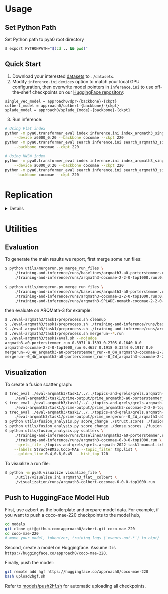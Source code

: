 # Usage

## Set Python Path
Set Python path to pya0 root directory
```sh
$ export PYTHONPATH="$(cd .. && pwd)"
```

## Quick Start
1. Download your interested [datasets](https://vault.cs.uwaterloo.ca/s/RTJ27g9Ek2kanRe) to `./datasets`.
2. Modify `inference.ini` `devices` option to match your local GPU configuration,
then overwrite model pointers in `inference.ini` to use off-the-shelf checkpoints on our [HuggingFace repository](https://huggingface.co/approach0):
```
single_vec_model = approach0/dpr-{backbone}-{ckpt}
colbert_model = approach0/colbert-{backbone}-{ckpt}
splade_model = approach0/splade_{mode}-{backbone}-{ckpt}
```
3. Run inference:
```sh
# Using Flat index
python -m pya0.transformer_eval index inference.ini index_arqmath3_single_vec \
    --device a6000_0:20 --backbone cocomae --ckpt 220
python -m pya0.transformer_eval search inference.ini search_arqmath3_single_vec \
    --backbone cocomae --ckpt 220

# Using HNSW index
python -m pya0.transformer_eval index inference.ini index_arqmath3_single_vec_hnsw \
    --device a6000_0:20 --backbone cocomae --ckpt 220
python -m pya0.transformer_eval search inference.ini search_arqmath3_single_vec_hnsw \
    --backbone cocomae --ckpt 220
```

# Replication
<details>

## Prepare Data
For all the intermediate files generated in this section, we have prebuilt them and made them available off-the-shelf:

https://vault.cs.uwaterloo.ca/s/KENQpHw5qbioNga

When generated, they are first compresssed, and then uploaded through the following commands:
```sh
wget https://gist.githubusercontent.com/w32zhong/a256f88a73397ff9ec815d2cdaad0372/raw/d4ab9a5cd69e00530f6fcb1b9a3e6785702927fe/vault.sh
sh vault.sh *.pkl data.pretrain-bertnsp.tar.gz data.pretrain-cotmae.tar.gz math-tokenizer.tar.gz
rm vault.sh
```

### Create data for pretraining
```sh
$ wget https://vault.cs.uwaterloo.ca/s/8ipWsPbPMQ3qFZS/download -O mse-aops-2021.tar.gz
$ tar xzf mse-aops-2021.tar.gz
$ mv mse-aops-2021 data.mse-aops-corpus
$ rm -f mse-aops-2021-data-v3.pkl mse-aops-2021-vocab-v3.pkl
$ python -m pya0.mse-aops-2021 ./data.mse-aops-corpus
```
This will create preprocessed corpus in a data pickle file, and a math-aware vocabulary pickle file.

Inspect the extracted math vocabulary:
```sh
$ python -m pickle mse-aops-2021-vocab-v3.pkl | grep A
	'$A$': 5777275,
	'$Alpha$': 13,
	'$And$': 7313,
	'$Arrowvert$': 270,
```

Create math tokenizer by adding new math vocabulary:
```sh
$ python -m pya0.transformer_utils create_math_tokenizer ./mse-aops-2021-vocab-v3.pkl
Before loading new vocabulary: 30522
After loading new vocabulary: 31523
```

Now, generate sentence pairs for pretraining -- one for BERT-NSP and the other for in-document contrastive spans:
```sh
$ mkdir -p data.pretrain-bertnsp data.pretrain-cotmae
$ python -m pya0.mse-aops-2021-train-data generate_sentpairs \
    --docs_file ./mse-aops-2021-data-v3.pkl --condenser_mode=False \
    --out_dir=data.pretrain-bertnsp --tok_ckpoint ./math-tokenizer
$ python -m pya0.mse-aops-2021-train-data generate_sentpairs \
    --docs_file ./mse-aops-2021-data-v3.pkl --condenser_mode=True \
    --out_dir=data.pretrain-cotmae --tok_ckpoint ./math-tokenizer
```

Finally, generate text files which specify training shards and test cases:
```sh
$ (cd data.pretrain-bertnsp && ls | tee shards.txt)
$ (cd data.pretrain-cotmae && ls | tee shards.txt)
$ python -m pya0.transformer_utils unmask_input_print \
     ../tests/transformer_unmask.txt > data.pretrain-bertnsp/test.txt
$ python -m pya0.transformer_utils unmask_input_print \
     ../tests/transformer_unmask.txt > data.pretrain-cotmae/test.txt
```

Note that we intensionally only use a subset of shards in `data.pretrain-bertnsp` so that the two pretraining datasets are roughly equal in size, for a fair comparison:
```
$ (cd data.pretrain-bertnsp && du -ch `cat shards.txt`)
713M    mse-aops-2021-data-v3.pkl.pairs.1145999
714M    mse-aops-2021-data-v3.pkl.pairs.1527999
713M    mse-aops-2021-data-v3.pkl.pairs.1909999
713M    mse-aops-2021-data-v3.pkl.pairs.2291999
712M    mse-aops-2021-data-v3.pkl.pairs.2673999
716M    mse-aops-2021-data-v3.pkl.pairs.3055999
712M    mse-aops-2021-data-v3.pkl.pairs.381999
712M    mse-aops-2021-data-v3.pkl.pairs.763999
5.6G    total
```

### Create data for finetuning
Download ARQMath-3 corpus data:
```sh
$ wget https://vault.cs.uwaterloo.ca/s/rdRkP4ZYRqLjgiS/download -O ./datasets/Posts.V1.3.xml
```

Create data structures for later generating ARQMath-3 training data:
```sh
$ rm -f arqmath-question-dict.pkl \
    arqmath-answer-dict.pkl arqmath-tag-bank.pkl arqmath-answer-bank.pkl
$ python -m pya0.arqmath-2021 gen_question_dict ./datasets/Posts.V1.3.xml
$ python -m pya0.arqmath-2021 gen_answer_banks ./datasets/Posts.V1.3.xml
```

Finally, create finetuning data to train retrievers:
```sh
$ wget https://vault.cs.uwaterloo.ca/s/Pkwwxrs5EQYd9Mw/download -O datasets/PostLinks.V1.3.xml
$ mkdir -p ./data.finetune-arqmath
$ python ../pya0/arqmath-2021-train-data.py \
    --postlink_file=./datasets/PostLinks.V1.3.xml --out_dir=./data.finetune-arqmath
```

### Download additional data for inference
To download NTCIR-12 Wiki Formula dataset:
```sh
$ wget https://vault.cs.uwaterloo.ca/s/JNbaS75N6gPzEF5/download -O datasets/NTCIR12_latex_expressions.zip
$ (cd datasets && unzip NTCIR12_latex_expressions.zip)
```

To download ARQMath-3 Task 2 (in-context formula retrieval) dataset:
```sh
$ wget https://vault.cs.uwaterloo.ca/s/TpSPrZY4xxRYGS2/download -O datasets/latex_representation_v3.zip
$ (cd datasets && unzip latex_representation_v3.zip)
```

## Training
Examine all available training options in `train.sh`.
Double check the `DATA_VER` variable and make sure it points to the desired Vault HASH,
so that it downloads the correct data for training.

Then issue training command, for example:
```sh
$ sh train.sh pretrain bertnsp-a6000 1,2,3
```
(pretrain bertnsp on A6000 GPUs of cuda device number 1, 2, and 3)

## Inference
Here are some examples for indexing and generating run files:
```sh
$ python -m pya0.transformer_eval index inference.ini index_arqmath3_single_vec --device a6000_7
$ python -m pya0.transformer_eval index inference.ini index_ntcir12_single_vec \
    --device a6000_7:40 --backbone cotmae --ckpt 1-0-0
$ python -m pya0.transformer_eval search inference.ini search_ntcir12_single_vec
$ python -m pya0.transformer_eval search inference.ini search_ntcir12_single_vec \
    --topk=5000 --backbone condenser --ckpt 6-0-0
```

For SPLADE models, use pya0 to first generate sparse representations of topics and corpus:
```sh
$ python -m pya0.transformer_eval index inference.ini index_arqmath3_splade_qry --mode=somemath
$ python -m pya0.transformer_eval index inference.ini index_arqmath3_splade_doc --mode=somemath --device=a6000_5
```
and then evaluate them using [Anserini](https://github.com/castorini/anserini/tree/505594b6573294a9a4c72a8feee3416f8a9bd2d9):
```sh
$ ./splade_inference.sh /path/to/anserini arqmath3-SPLADE-all-bertnsp-2-2-0
$ ./splade_inference.sh /path/to/anserini arqmath3-SPLADE-nomath-bertnsp-2-2-0
$ ./splade_inference.sh /path/to/anserini arqmath3-SPLADE-somemath-bertnsp-2-2-0
```

Finally, there is an utility to quickly evaluate the effectiveness of a single checkpoint or a history of checkpoints by reranking the judged docuemnt set:
```sh
$ python -m pya0.transformer_eval pipeline inference.ini pipeline__eval_arqmath3_single_vec \
    --var_backbone models/path/to/ckpt --device a6000_0
$ python -m pya0.transformer_utils eval_trained_ckpts inference.ini pipeline__eval_arqmath3_single_vec \
    ./math-tokenizer/ a6000_0 models/path/to/ckpt
```

More examples can be found in the evaluation script [../experiments/mabowdor.sh](../experiments/mabowdor.sh)

We have also made indexes available (only a subset of all indexes, due to space limit): https://vault.cs.uwaterloo.ca/s/5HK26TQEygMEHAe

</details>

# Utilities

## Evaluation
To generate the main results we report, first merge some run files:
```sh
$ python utils/mergerun.py merge_run_files \
	./training-and-inference/runs/baselines/arqmath3-a0-porterstemmer.run:0.4 \
	./training-and-inference/runs/arqmath3-cocomae-2-2-0-top1000.run:0.6
	
$ python utils/mergerun.py merge_run_files \
	./training-and-inference/runs/baselines/arqmath3-a0-porterstemmer.run:0.4 \
	./training-and-inference/runs/arqmath3-cocomae-2-2-0-top1000.run:0.4 \
	./training-and-inference/runs/arqmath3-SPLADE-nomath-cocomae-2-2-0-top1000.run:0.2
```
then evaluate on ARQMath-3 for example:
```sh
$ ./eval-arqmath3/task1/preprocess.sh cleanup
$ ./eval-arqmath3/task1/preprocess.sh ./training-and-inference/runs/baselines/arqmath3-a0-porterstemmer.run
$ ./eval-arqmath3/task1/preprocess.sh ./training-and-inference/runs/arqmath3-cocomae-2-2-0-top1000.run
$ ./eval-arqmath3/task1/preprocess.sh mergerun--*.run
$ ./eval-arqmath3/task1/eval.sh --nojudge
arqmath3-a0-porterstemmer_run 0.3971 0.1593 0.2705 0.1640 0.0
arqmath3-cocomae-2-2-0-top1000_run 0.4637 0.1918 0.3244 0.1917 0.0
mergerun--0_4W_arqmath3-a0-porterstemmer_run--0_6W_arqmath3-cocomae-2-2-0-top1000_run 0.5341 0.2386 0.3808 0.2264 0.0
mergerun--0_4W_arqmath3-a0-porterstemmer_run--0_4W_arqmath3-cocomae-2-2-0-top1000_run--0_2W_arqmath3-SPLADE-nomath-cocomae-2-2-0-top1000_run 0.5530 0.2463 0.3859 0.2300 0.0
```

## Visualization
To create a fusion scatter graph:
```sh
$ trec_eval ./eval-arqmath3/task1/../../topics-and-qrels/qrels.arqmath-2022-task1-official.txt \
	./eval-arqmath3/task1/prime-output/prime_arqmath3-a0-porterstemmer_run -l2 -m map -q > struct.scores
$ trec_eval ./eval-arqmath3/task1/../../topics-and-qrels/qrels.arqmath-2022-task1-official.txt \
	./eval-arqmath3/task1/prime-output/prime_arqmath3-cocomae-2-2-0-top1000_run -l2 -m map -q > dense.scores
$ trec_eval ./eval-arqmath3/task1/../../topics-and-qrels/qrels.arqmath-2022-task1-official.txt \
	./eval-arqmath3/task1/prime-output/prime_mergerun--0_4W_arqmath3-a0-porterstemmer_run--0_6W_arqmath3-cocomae-2-2-0-top1000_run -l2 -m map -q > fusion.scores
$ python utils/fusion_analysis.py score_change ./struct.scores ./fusion.scores > tmp.list
$ python utils/fusion_analysis.py score_change ./dense.scores ./fusion.scores >> tmp.list
$ python utils/fusion_analysis.py scatters \
	./training-and-inference/runs/baselines/arqmath3-a0-porterstemmer.run \
	./training-and-inference/runs/arqmath3-cocomae-6-0-0-top1000.run \
	--qrels_file ./topics-and-qrels/qrels.arqmath-2022-task1-manual.txt \
	--labels Struct+BM25,Coco-MAE --topic_filter tmp.list \
	--golden_line 0.4,0.6,0.45  --hist_top 120
```

To visualize a run file:
```sh
$ python -m pya0.visualize visualize_file \
	./utils/visualize.ini arqmath3_flat__colbert \
	./visualization/runs/arqmath3-colbert-cocomae-6-0-0-top1000.run
```

## Push to HuggingFace Model Hub
First, use azbert as the boilerplate and prepare model data.
For example, if you want to push a coco-mae-220 checkpoints to the model hub,
```sh
cd models
git clone git@github.com:approach0/azbert.git coco-mae-220
cd coco-mae-220
# move your model, tokenizer, training logs (`events.out.*`) to ckpt/
```

Second, create a model on Huggingface. Assume it is `https://huggingface.co/approach0/coco-mae-220`.

Finally, push the model:
```sh
git remote add hgf https://huggingface.co/approach0/coco-mae-220
bash upload2hgf.sh
```

Refer to [models/push2hf.sh](models/push2hf.sh) for automatic uploading all checkpoints.
